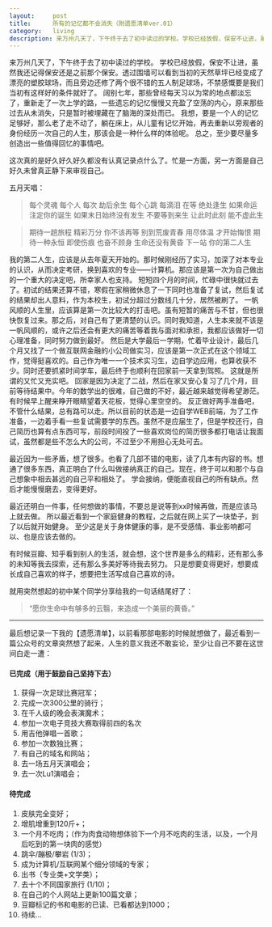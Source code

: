 ```yaml
---
layout:     post
title:      所有的记忆都不会消失（附遗愿清单ver.01）
category:   living
description: 来万州几天了，下午终于去了初中读过的学校。学校已经放假，保安不让进，虽然我还记得保安还是之前那个保安。
---
```



来万州几天了，下午终于去了初中读过的学校。
学校已经放假，保安不让进，虽然我还记得保安还是之前那个保安。透过围墙可以看到当初的天然草坪已经变成了漂亮的塑胶球场，而且旁边还修了两个很不错的五人制足球场，不禁感慨要是我们当初有这样好的条件就好了。
阔别七年，那些曾经每天习以为常的地点都淡忘了，重新走了一次上学的路，一些遗忘的记忆慢慢又充盈了空荡的内心，原来那些过去从未消失，只是暂时被埋藏在了脑海的深处而已。
我想，要是一个人的记忆足够好，那么老了走不动了，躺在床上，从儿童有记忆开始，再去重新以旁观者的身份经历一次自己的人生，那该会是一种什么样的体验呢。
总之，至少要尽量多创造出一些值得回忆的事情吧。

这次真的是好久好久好久都没有认真记录点什么了。忙是一方面，另一方面是自己好久未曾真正静下来审视自己。

五月天唱：
>每个灵魂 每个人 每次 劫后余生
每个心跳 每滴泪 在等 绝处逢生
如果命运注定你的诞生 如果末日始终没有发生
不要等到来生 让此时此刻 能不虚此生

>期待一趟旅程 精彩万分 你不该再等
别到荒废青春 用尽体温 才开始悔恨
期待一种永恒 即使伤痕 也奋不顾身
生命还没有黄昏 下一站 你的第二人生

我的第二人生，应该是从去年夏天开始的。那时候刚经历了实习，加深了对本专业的认识，从而决定考研，换到喜欢的专业——计算机。那应该是第一次为自己做出的一个重大的决定吧，所幸家人也支持。
短短四个月的时间，忙碌中很快就过去了。初试的结果还算不错，寒假在家稍微休息了一下同时也准备了复试，然后复试的结果却出人意料，作为本校生，初试分超过分数线几十分，居然被刷了。
一帆风顺的人生里，应该算是第一次比较大的打击吧。虽有短暂的痛苦与不甘，但也很快恢复过来。那之后，对自己有了更清楚的认识。同时我知道，人生本来就不该是一帆风顺的，或许之后还会有更大的痛苦等着我与面对和承担，我都应该做好一切心理准备，同时努力做到最好。
然后是大学最后一学期，忙着毕业设计，最后几个月又找了一个做互联网金融的小公司做实习，应该是第一次正式在这个领域工作，觉得挺喜欢的。自己作为唯一一个技术实习生，边自学边应用，也算收获不少。同时还要抓紧时间学车，最后终于也顺利在回家前一天拿到驾照。
这就是所谓的又忙又充实吧。
回家是因为决定了二战，然后在家又安心复习了几个月，目前等待结果中。今年的数学出的很难，自己做的不好，最近越来越觉得希望渺茫。有时候早上醒来睁开眼睛望着天花板，觉得心里空空的。
反正做好两手准备吧，不管什么结果，总有路可以走。所以目前的状态是一边自学WEB前端，为了工作准备，一边着手看一些复试需要学的东西。虽然不是应届生了，但是学校还行，自己简历也算有点东西可写，前段时间投了一些喜欢岗位的简历很多都打电话让我面试，虽然都是些不怎么大的公司，不过至少不用担心无处可去。
 
最近因为一些矛盾，想了很多。也看了几部不错的电影，读了几本有内容的书。想通了很多东西，真正明白了什么叫做接纳真正的自己。现在，终于可以和那个与自己想象中相去甚远的自己平和相处了。
学会接纳，便能直视自己的所有缺点。然后才能慢慢磨去，变得更好。


最近还明白一件事，任何想做的事情，不要总是说等到xx时候再做，而是应该马上就去做。
所以最近看到一个家庭健身的教程，之后就在网上买了一块垫子，到了以后就开始健身。
至少这是关于身体健康的事，是不受感情、事业影响都可以、也是应该去做的。

有时候豆瓣、知乎看到别人的生活，就会想，这个世界是多么的精彩，还有那么多的未知等我去探索，还有那么多美好等待我去努力。
只是想要变得更好，想要成长成自己喜欢的样子，想要把生活写成自己喜欢的诗。
 
就用突然想起的初中某个同学分享给我的一句话结尾好了：
>“愿你生命中有够多的云翳，来造成一个美丽的黄昏。”



---------------------------------------------------------------
最后想记录一下我的【遗愿清单】，以前看那部电影的时候就想做了，最近看到一篇公众号的文章突然想了起来，人生的意义我还不敢妄论，至少让自己不要在这世间白走一遭：
#### 已完成（用于鼓励自己坚持下去）
1. 获得一次足球比赛冠军；
2. 完成一次300公里的骑行；
3. 在千人级的晚会表演魔术；
4. 参加一次电子竞技大赛取得前四的名次
5. 用吉他弹唱一首歌；
6. 参加一次数独比赛；
7. 有自己的域名和网站；
8. 去一场五月天演唱会；
9. 去一次Lu1演唱会；

#### 待完成
1. 皮肤完全变好；
2. 增肌增重到120斤+；
3. 一个月不吃肉；（作为肉食动物想体验下一个月不吃肉的生活，以及，一个月后吃到的第一块肉的感觉）
4. 跳伞/蹦极/攀岩 (1/3)；
5. 成为计算机/互联网某个细分领域的专家；
6. 出书（专业类+文学类）；
7. 去十个不同国家旅行 (1/10)；  
8. 在自己的个人网站上更新100篇文章；
9. 豆瓣标记的书和电影的已读、已看都达到1000；
10. 待续...
